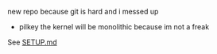 new repo because git is hard and i messed up
- pilkey the kernel will be monolithic because im not a freak

See [SETUP.md](SETUP.md)